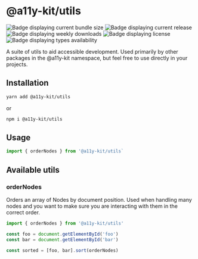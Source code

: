 # @a11y-kit/utils

![Badge displaying current bundle size](https://badgen.net/bundlephobia/minzip/@a11y-kit/utils)
![Badge displaying current release](https://badgen.net/npm/v/@a11y-kit/utils)
![Badge displaying weekly downloads](https://badgen.net/npm/dw/@a11y-kit/utils)
![Badge displaying license](https://badgen.net/npm/license/@a11y-kit/utils)
![Badge displaying types availability](https://badgen.net/npm/types/@a11y-kit/utils)

A suite of utils to aid accessible development. Used primarily by other packages in the @a11y-kit namespace, but feel free to use directly in your projects.

## Installation

```bash
yarn add @a11y-kit/utils
```

or

```bash
npm i @a11y-kit/utils
```

## Usage

```js
import { orderNodes } from '@a11y-kit/utils`
```

## Available utils

### orderNodes

Orders an array of Nodes by document position.  Used when handling many nodes and you want to make sure you are interacting with them in the correct order.

```js
import { orderNodes } from '@a11y-kit/utils'

const foo = document.getElementById('foo')
const bar = document.getElementById('bar')

const sorted = [foo, bar].sort(orderNodes)
```


